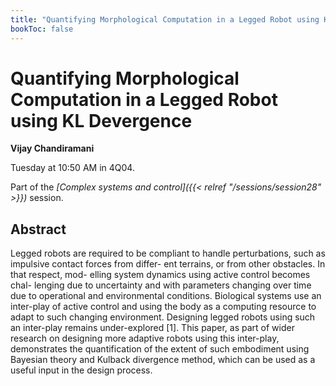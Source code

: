 ```yaml
---
title: "Quantifying Morphological Computation in a Legged Robot using KL Devergence"
bookToc: false
---
```


# Quantifying Morphological Computation in a Legged Robot using KL Devergence

**Vijay Chandiramani**

Tuesday at 10:50 AM in 4Q04.

Part of the *[Complex systems and control]({{< relref "/sessions/session28" >}})* session.

## Abstract

Legged robots are required to be compliant to handle
perturbations, such as impulsive contact forces from differ-
ent terrains, or from other obstacles. In that respect, mod-
elling system dynamics using active control becomes chal-
lenging due to uncertainty and with parameters changing
over time due to operational and environmental conditions.
Biological systems use an inter-play of active control and
using the body as a computing resource to adapt to such
changing environment. Designing legged robots using such
an inter-play remains under-explored [1]. This paper, as part
of wider research on designing more adaptive robots using
this inter-play, demonstrates the quantification of the extent
of such embodiment using Bayesian theory and Kulback divergence method, which can be used as a useful input in
the design process.


